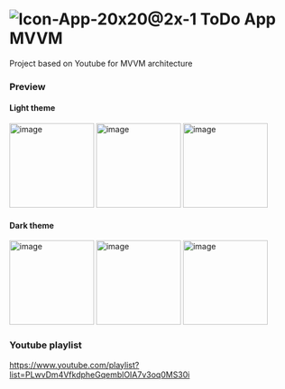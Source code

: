 #  ![Icon-App-20x20@2x-1](https://user-images.githubusercontent.com/16089770/179424429-734808c0-6c3f-4c04-a465-ce8c4a182a57.png) ToDo App MVVM



Project based on Youtube for MVVM architecture
### Preview
#### Light theme
<p float="left">
<img width="150" alt="image" src="https://user-images.githubusercontent.com/16089770/179424267-c9aec2f6-3bbe-467f-9fed-92d4485e09c5.png">
<img width="150" alt="image" src="https://user-images.githubusercontent.com/16089770/179424274-38dc78c9-172b-467e-b4f8-db4c03bc0eb2.png">
<img width="150" alt="image" src="https://user-images.githubusercontent.com/16089770/179424288-24410a9d-9711-4314-9971-b7e5084d2dd6.png">
</p>


#### Dark theme
<p float="left">
<img width="150" alt="image" src="https://user-images.githubusercontent.com/16089770/179424312-93c5aca2-71c7-4911-9027-5fed61f4c036.png">
<img width="150" alt="image" src="https://user-images.githubusercontent.com/16089770/179424327-22c6f938-dbd4-44d0-9aeb-df67f3474fef.png">
<img width="150" alt="image" src="https://user-images.githubusercontent.com/16089770/179424321-f1315103-63b1-4d64-aa0d-ec95289e963d.png">
</p>



### Youtube playlist
https://www.youtube.com/playlist?list=PLwvDm4VfkdpheGqemblOIA7v3oq0MS30i